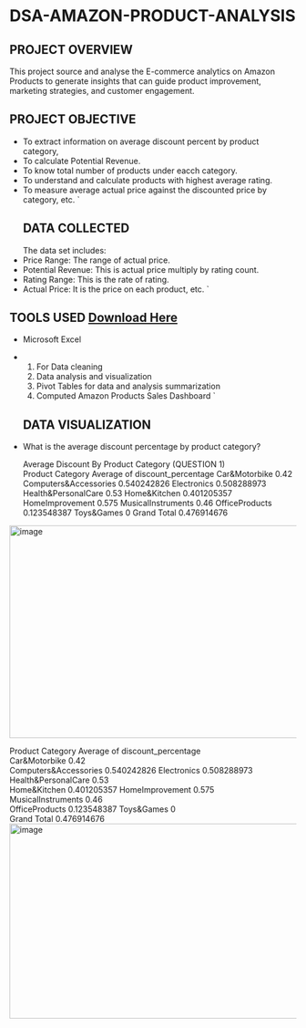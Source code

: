 # DSA-AMAZON-PRODUCT-ANALYSIS
## PROJECT OVERVIEW
This project source and analyse the E-commerce analytics on Amazon Products to generate insights that can 
guide product improvement, marketing strategies, and customer engagement.
## PROJECT OBJECTIVE
- To extract information on average discount percent by product category,
- To calculate Potential Revenue.
- To know total number of products under eacch category.
- To understand and calculate products with highest average rating.
- To measure average actual price against the discounted price by category, etc.
  `
  ## DATA COLLECTED
  The data set includes:
- Price Range: The range of actual price.
- Potential Revenue: This is actual price multiply by rating count.
- Rating Range: This is the rate of rating.
- Actual Price: It is the price on each product, etc.
  `
## TOOLS USED [Download Here](https://www.microsoft.com)
- Microsoft Excel
- 1. For Data cleaning
  2. Data analysis and visualization
  3. Pivot Tables for data and analysis summarization
  4. Computed Amazon Products Sales Dashboard
  `
  ## DATA VISUALIZATION
- What is the average discount percentage by product category?


   Average Discount By Product Category (QUESTION 1)	
Product Category	Average of discount_percentage
Car&Motorbike	0.42
Computers&Accessories	0.540242826
Electronics	0.508288973
Health&PersonalCare	0.53
Home&Kitchen	0.401205357
HomeImprovement	0.575
MusicalInstruments	0.46
OfficeProducts	0.123548387
Toys&Games	0
Grand Total	0.476914676
<img width="561" height="373" alt="image" src="https://github.com/user-attachments/assets/2e9e805c-fdd5-4719-8bd3-ab150b2f0009" />


Product Category	Average of discount_percentage	
Car&Motorbike	0.42	
Computers&Accessories	0.540242826	
Electronics	0.508288973	
Health&PersonalCare	0.53	
Home&Kitchen	0.401205357	
HomeImprovement	0.575	
MusicalInstruments	0.46	
OfficeProducts	0.123548387	
Toys&Games	0	
Grand Total	0.476914676	
<img width="809" height="342" alt="image" src="https://github.com/user-attachments/assets/5de109bc-0d36-4af2-9cfa-080578d22098" />

  
